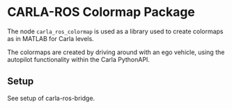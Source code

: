 # CARLA-ROS Colormap Package

The node `carla_ros_colormap` is used as a library used to create colormaps as in MATLAB for Carla levels.

The colormaps are created by driving around with an ego vehicle, using the autopilot functionality within the Carla PythonAPI.

## Setup

See setup of carla-ros-bridge.
